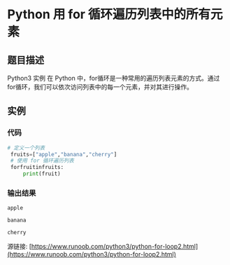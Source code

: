 # Python 用 for 循环遍历列表中的所有元素

## 题目描述
Python3 实例
在 Python 中，for循环是一种常用的遍历列表元素的方式。通过for循环，我们可以依次访问列表中的每一个元素，并对其进行操作。

## 实例
### 代码
```python
# 定义一个列表
 fruits=["apple","banana","cherry"]
 # 使用 for 循环遍历列表
 forfruitinfruits:
     print(fruit)
```
### 输出结果
```
apple
banana
cherry
```
源链接: [https://www.runoob.com/python3/python-for-loop2.html](https://www.runoob.com/python3/python-for-loop2.html)